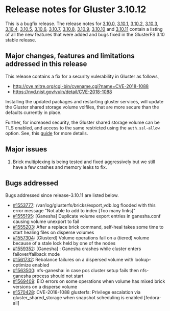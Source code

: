 # Release notes for Gluster 3.10.12

This is a bugfix release. The release notes for [3.10.0](3.10.0.md), [3.10.1](3.10.1.md), [3.10.2](3.10.2.md), [3.10.3](3.10.3.md),
[3.10.4](3.10.4.md), [3.10.5](3.10.5.md), [3.10.6](3.10.6.md), [3.10.7](3.10.7.md), [3.10.8](3.10.8.md), [3.10.9](3.10.9.md), [3.10.10](3.10.10.md) and [3.10.11](3.10.11.md)
contain a listing of all the new features that were added and bugs fixed in the
GlusterFS 3.10 stable release.

## Major changes, features and limitations addressed in this release

This release contains a fix for a security vulerability in Gluster as follows,

- http://cve.mitre.org/cgi-bin/cvename.cgi?name=CVE-2018-1088
- https://nvd.nist.gov/vuln/detail/CVE-2018-1088

Installing the updated packages and restarting gluster services, will update the
Gluster shared storage volume volfiles, that are more secure than the defaults
currently in place.

Further, for increased security, the Gluster shared storage volume can be TLS
enabled, and access to the same restricted using the `auth.ssl-allow` option.
See, this [guide](https://docs.gluster.org/en/v3/Administrator%20Guide/SSL/) for more details.

## Major issues

1. Brick multiplexing is being tested and fixed aggressively but we still have a
   few crashes and memory leaks to fix.

## Bugs addressed

Bugs addressed since release-3.10.11 are listed below.

- [#1553777](https://bugzilla.redhat.com/1553777): /var/log/glusterfs/bricks/export_vdb.log flooded with this error message "Not able to add to index [Too many links]"
- [#1555195](https://bugzilla.redhat.com/1555195): [Ganesha] Duplicate volume export entries in ganesha.conf causing volume unexport to fail
- [#1555203](https://bugzilla.redhat.com/1555203): After a replace brick command, self-heal takes some time to start healing files on disperse volumes
- [#1557304](https://bugzilla.redhat.com/1557304): [Glusterd] Volume operations fail on a (tiered) volume because of a stale lock held by one of the nodes
- [#1559352](https://bugzilla.redhat.com/1559352): [Ganesha] : Ganesha crashes while cluster enters failover/failback mode
- [#1561732](https://bugzilla.redhat.com/1561732): Rebalance failures on a dispersed volume with lookup-optimize enabled
- [#1563500](https://bugzilla.redhat.com/1563500): nfs-ganesha: in case pcs cluster setup fails then nfs-ganesha process should not start
- [#1569409](https://bugzilla.redhat.com/1569409): EIO errors on some operations when volume has mixed brick versions on a disperse volume
- [#1570428](https://bugzilla.redhat.com/1570428): CVE-2018-1088 glusterfs: Privilege escalation via gluster_shared_storage when snapshot scheduling is enabled [fedora-all]
